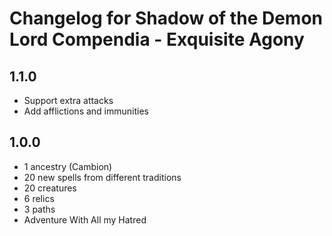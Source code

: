 # Changelog for Shadow of the Demon Lord Compendia - Exquisite Agony

## 1.1.0

- Support extra attacks
- Add afflictions and immunities

## 1.0.0

- 1 ancestry (Cambion)
- 20 new spells from different traditions
- 20 creatures
- 6 relics
- 3 paths
- Adventure With All my Hatred